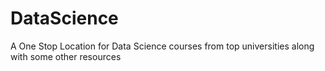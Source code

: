 # DataScience
A One Stop Location for Data Science courses from top universities along with some other resources
